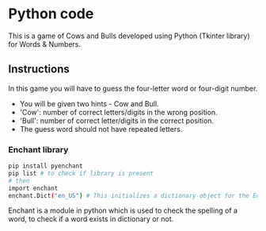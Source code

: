 # Python code

This is a game of Cows and Bulls developed using Python (Tkinter library) for Words & Numbers.

## Instructions

In this game you will have to guess the four-letter word or four-digit number.
   - You will be given two hints - Cow and Bull.
   - 'Cow': number of correct letters/digits in the wrong position.
   - 'Bull': number of correct letter/digits in the correct position.
   - The guess word should not have repeated letters.

### Enchant library

```bash
pip install pyenchant
pip list # to check if library is present
# then
import enchant
enchant.Dict("en_US") # This initializes a dictionary object for the English (US) dictionary.
```
Enchant is a module in python which is used to check the spelling of a word, to check if a word exists in dictionary or not.
